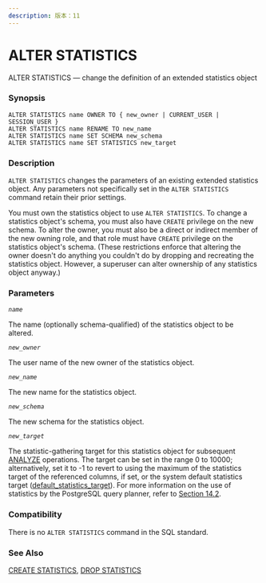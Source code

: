 ```yaml
---
description: 版本：11
---
```


# ALTER STATISTICS

ALTER STATISTICS — change the definition of an extended statistics object

### Synopsis

```text
ALTER STATISTICS name OWNER TO { new_owner | CURRENT_USER | SESSION_USER }
ALTER STATISTICS name RENAME TO new_name
ALTER STATISTICS name SET SCHEMA new_schema
ALTER STATISTICS name SET STATISTICS new_target
```

### Description

`ALTER STATISTICS` changes the parameters of an existing extended statistics object. Any parameters not specifically set in the `ALTER STATISTICS` command retain their prior settings.

You must own the statistics object to use `ALTER STATISTICS`. To change a statistics object's schema, you must also have `CREATE` privilege on the new schema. To alter the owner, you must also be a direct or indirect member of the new owning role, and that role must have `CREATE` privilege on the statistics object's schema. \(These restrictions enforce that altering the owner doesn't do anything you couldn't do by dropping and recreating the statistics object. However, a superuser can alter ownership of any statistics object anyway.\)

### Parameters

_`name`_

The name \(optionally schema-qualified\) of the statistics object to be altered.

_`new_owner`_

The user name of the new owner of the statistics object.

_`new_name`_

The new name for the statistics object.

_`new_schema`_

The new schema for the statistics object.

_`new_target`_

The statistic-gathering target for this statistics object for subsequent [ANALYZE](https://www.postgresql.org/docs/13/sql-analyze.html) operations. The target can be set in the range 0 to 10000; alternatively, set it to -1 to revert to using the maximum of the statistics target of the referenced columns, if set, or the system default statistics target \([default\_statistics\_target](https://www.postgresql.org/docs/13/runtime-config-query.html#GUC-DEFAULT-STATISTICS-TARGET)\). For more information on the use of statistics by the PostgreSQL query planner, refer to [Section 14.2](https://www.postgresql.org/docs/13/planner-stats.html).

### Compatibility

There is no `ALTER STATISTICS` command in the SQL standard.

### See Also

[CREATE STATISTICS](create-statistics.md), [DROP STATISTICS](drop-statistics.md)

